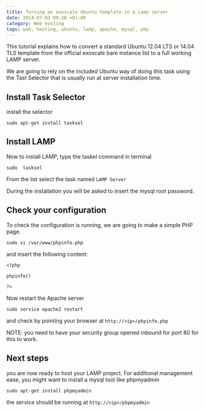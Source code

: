 ```yaml
---
title: Turning an exoscale Ubuntu template in a Lamp server
date: 2014-07-03 09:28 +01:00
category: Web hosting
tags: web, hosting, ubuntu, lamp, apache, mysql, php
---
```


This tutorial explains how to convert a standard Ubuntu 12.04 LTS 
or 14.04 TLS template from the official exoscale bare instance 
list to a full working LAMP server.

We are going to rely on the included Ubuntu way of doing this 
task using the Tast Selector that is usually run at server
installation time.

## Install Task Selector

install the selector

    sudo apt-get install tasksel

## Install LAMP

Now to install LAMP, type the taskel command in terminal

    sudo  tasksel

From the list select the task named `LAMP Server`

During the installation you will be asked to insert the mysql root password.

## Check your configuration

To check the configuration is running, we are going to
make a simple PHP page.

    sudo vi /var/www/phpinfo.php

and insert the following content:

    <?php
    
    phpinfo()
    
    ?>

Now restart the Apache server

    sudo service apache2 restart

and check by pointing your browser at `http://<ip>/phpinfo.php`

NOTE: you need to have your security group opened inbound 
for port 80 for this to work.

## Next steps

you are now ready to host your LAMP project. For additional
management ease, you might want to install a mysql
tool like phpmyadmin

    sudo apt-get install phpmyadmin

the service should be running at `http://<ip>/phpmyadmin`



